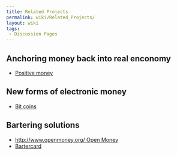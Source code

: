 ```yaml
---
title: Related Projects
permalink: wiki/Related_Projects/
layout: wiki
tags:
 - Discussion Pages
---
```


Anchoring money back into real enconomy
---------------------------------------

-   [Positive money](http://www.positivemoney.org.uk/)

New forms of electronic money
-----------------------------

-   [Bit coins](http://bitcoin.org)

Bartering solutions
-------------------

-   [http://www.openmoney.org/ Open
    Money](http://www.openmoney.org/_Open_Money "wikilink")
-   [Bartercard](http://bartercard.com "wikilink")

